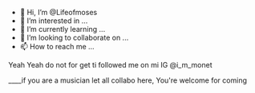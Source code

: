 - 👋 Hi, I’m @Lifeofmoses
- 👀 I’m interested in ...
- 🌱 I’m currently learning ...
- 💞️ I’m looking to collaborate on ...
- 📫 How to reach me ...

<!---
Lifeofmoses/Lifeofmoses is a ✨ special ✨ repository because its `README.md` (this file) appears on your GitHub profile.
You can click the Preview link to take a look at your changes.
--->Yeah Yeah do not for get ti followed me on mi IG @i_m_monet
____if you are a musician let all collabo here, You're welcome for coming 
